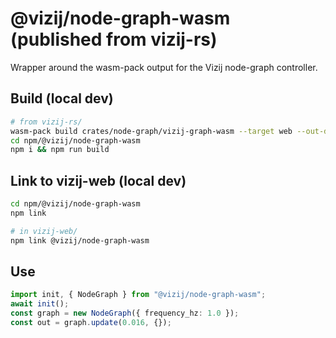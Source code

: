 # @vizij/node-graph-wasm (published from vizij-rs)

Wrapper around the wasm-pack output for the Vizij node-graph controller.

## Build (local dev)
```bash
# from vizij-rs/
wasm-pack build crates/node-graph/vizij-graph-wasm --target web --out-dir npm/@vizij/node-graph-wasm/pkg --release
cd npm/@vizij/node-graph-wasm
npm i && npm run build
```

## Link to vizij-web (local dev)
```bash
cd npm/@vizij/node-graph-wasm
npm link

# in vizij-web/
npm link @vizij/node-graph-wasm
```

## Use
```ts
import init, { NodeGraph } from "@vizij/node-graph-wasm";
await init();
const graph = new NodeGraph({ frequency_hz: 1.0 });
const out = graph.update(0.016, {});
```

